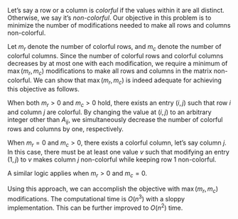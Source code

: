 Let’s say a row or a column is *colorful* if the values within it are all distinct. Otherwise, we say it’s *non-colorful*. Our objective in this problem is to minimize the number of modifications needed to make all rows and columns non-colorful.

Let $m_r$ denote the number of colorful rows, and $m_c$ denote the number of colorful columns. Since the number of colorful rows and colorful columns decreases by at most one with each modification, we require a minimum of $\max(m_r, m_c)$ modifications to make all rows and columns in the matrix non-colorful. We can show that $\max(m_r, m_c)$ is indeed adequate for achieving this objective as follows.

When both $m_r > 0$ and $m_c > 0$ hold, there exists an entry $(i, j)$ such that row $i$ and column $j$ are colorful. By changing the value at $(i, j)$ to an arbitrary integer other than $A_{ij}$, we simultaneously decrease the number of colorful rows and columns by one, respectively.

When $m_r = 0$ and $m_c > 0$, there exists a colorful column, let’s say column $j$. In this case, there must be at least one value $v$ such that modifying an entry $(1, j)$ to $v$ makes column $j$ non-colorful while keeping row $1$ non-colorful.

A similar logic applies when $m_r > 0$ and $m_c = 0$.

Using this approach, we can accomplish the objective with $\max(m_r, m_c)$ modifications. The computational time is $O(n^3)$ with a sloppy implementation. This can be further improved to $O(n^2)$ time.